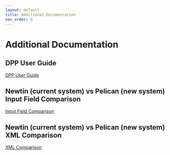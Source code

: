 ```yaml
---
layout: default
title: Additional Documentation
nav_order: 8
---
```

# Additional Documentation

## DPP User Guide

<a class="btn" href="https://usanorth811.github.io/pelicancorp/assets/PDF/PCUS-DPP-USAN_Training_Guide.pdf">DPP User Guide</a>


## Newtin (current system) vs Pelican (new system) Input Field Comparison

<a class="btn" href="https://usanorth811.github.io/pelicancorp/assets/PelicanVsNorfield_USAN_FieldNames_20220520.docx">Input Field Comparison</a>

## Newtin (current system) vs Pelican (new system) XML Comparison

<a class="btn" href="https://usanorth811.github.io/pelicancorp/assets/Newtin_Pelican_XML_Comparison.xlsx">XML Comparison</a>

